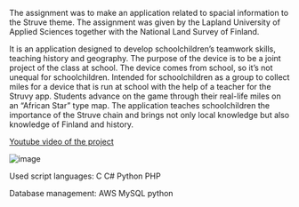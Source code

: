 The assignment was to make an application related to spacial information to the Struve theme. The assignment was given by the Lapland University of Applied Sciences together with the National Land Survey of Finland.

It is an application designed to develop schoolchildren’s teamwork skills, teaching history and geography. The purpose of the device is to be a joint project of the class at school. The device comes from school, so it’s not unequal for schoolchildren. Intended for schoolchildren as a group to collect miles for a device that is run at school with the help of a teacher for the Struvy app. Students advance on the game through their real-life miles on an “African Star” type map. The application teaches schoolchildren the importance of the Struve chain and brings not only local knowledge but also knowledge of Finland and history.

[Youtube video of the project](https://youtu.be/Yyq7dKXV3mk)

![image](https://user-images.githubusercontent.com/78410623/137589932-a733de9f-384a-4127-8b9f-b0ba0260cc22.png)


Used script languages:
C
C#
Python
PHP

Database management:
AWS
MySQL
python

